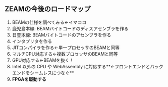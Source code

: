 ##  ZEAMの今後のロードマップ

1. BEAMの仕様を調べてみる←イマココ
2. 鹿児島本線: BEAMバイトコードのディスアセンブラを作る
3. 日豊本線: BEAMバイトコードのアセンブラを作る
4. インタプリタを作る
5. JITコンパイラを作る←単一プロセッサのBEAMと同等
6. マルチCPU対応する←複数プロセッサのBEAMと同等
7. GPU対応する←BEAMを抜く！
8. Intel 以外の CPU や WebAssembly に対応する**←フロントエンドとバックエンドをシームレスにつなぐ**
9. **FPGAを駆動する**